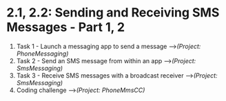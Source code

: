 # 2.1, 2.2: Sending and Receiving SMS Messages - Part 1, 2

1. Task 1 - Launch a messaging app to send a message -->*(Project: PhoneMessaging)*
2. Task 2 - Send an SMS message from within an app -->*(Project: SmsMessaging)*
3. Task 3 - Receive SMS messages with a broadcast receiver -->*(Project: SmsMessaging)*
4. Coding challenge -->*(Project: PhoneMmsCC)*

